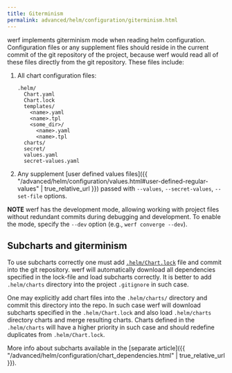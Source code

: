 ```yaml
---
title: Giterminism
permalink: advanced/helm/configuration/giterminism.html
---
```


werf implements giterminism mode when reading helm configuration. Configuration files or any supplement files should reside in the current commit of the git repository of the project, because werf would read all of these files directly from the git repository. These files include:

 1. All chart configuration files:

    ```
    .helm/
      Chart.yaml
      Chart.lock
      templates/
        <name>.yaml
        <name>.tpl
        <some_dir>/
          <name>.yaml
          <name>.tpl
      charts/
      secret/
      values.yaml
      secret-values.yaml
    ```

 2. Any supplement [user defined values files]({{ "/advanced/helm/configuration/values.html#user-defined-regular-values" | true_relative_url }}) passed with `--values`, `--secret-values`, `--set-file` options.

**NOTE** werf has the development mode, allowing working with project files without redundant commits during debugging and development. To enable the mode, specify the `--dev` option (e.g., `werf converge --dev`).

## Subcharts and giterminism

To use subcharts correctly one must add [`.helm/Chart.lock`](https://helm.sh/docs/helm/helm_dependency/) file and commit into the git repository. werf will automatically download all dependencies specified in the lock-file and load subcharts correctly. It is better to add `.helm/charts` directory into the project `.gitignore` in such case.

One may explicitly add chart files into the `.helm/charts/` directory and commit this directory into the repo. In such case werf will download subcharts specified in the `.helm/Chart.lock` and also load `.helm/charts` directory charts and merge resulting charts. Charts defined in the `.helm/charts` will have a higher priority in such case and should redefine duplicates from `.helm/Chart.lock`.

More info about subcharts available in the [separate article]({{ "/advanced/helm/configuration/chart_dependencies.html" | true_relative_url }}).

